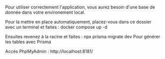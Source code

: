 Pour utiliser correctement l'application, vous aurez besoin d'une base de donnée dans votre environement local.

Pour la mettre en place automatiquement, placez-vous dans ce dossier avec un terminal et faites :
docker compose up -d

Ensuites revenez à la racine et faites :
npx prisma migrate dev
Pour générer les tables avec Prisma

Accès PhpMyAdmin :
http://localhost:8181/
